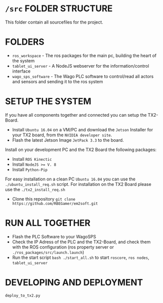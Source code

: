 # `/src` FOLDER STRUCTURE


This folder contain all sourcefiles for the project.

# FOLDERS
* `ros_workspace` - The ros packages for the main pc, building the heart of the system
* `tablet_ui_server` - A NodeJS webserver for the information/control interface
* `wago_sps_software` - The Wago PLC software to control/read all actors and sensors and sending it to the ros system



# SETUP THE SYSTEM
If you have all components together and connected you can setup the TX2-Board.
* Install `Ubuntu 16.04` on a VM/PC and download the `Jetson` Installer for your TX2 board, from the `NVIDIA developer site`.
* Flash the latest Jetson Image `JetPack 3.3` to the board.

Install on your development PC and the TX2 Board the following packages:

* Install `ROS Kinectic`
* Install `NodeJS >= V. 8`
* Install `Python-Pip`


For easy installation on a clean PC `Ubuntu 16.04` you can use the `./ubuntu_install_req.sh` script.
For installation on the TX2 Board please use the `./tx2_install_req.sh`

* Clone this repository `git clone https://github.com/RBEGamer/em2soft.git`




# RUN ALL TOGETHER

* Flash the PLC Software to your WagoSPS
* Check the IP Adress of the PLC and the TX2-Board, and check them with the ROS configuration (ros property server or `./ros_packages/src/launch.launch`)
* Run the start script `bash ./start_all.sh` to start `roscore`, `ros nodes`, `tablet_ui_server`



# DEVELOPING AND DEPLOYMENT



`deploy_to_tx2.py`
